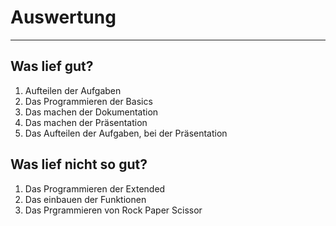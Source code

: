 # Auswertung 

<hr>

## Was lief  gut?

 1. Aufteilen der Aufgaben
 2. Das Programmieren der Basics
 3. Das machen der Dokumentation
 4. Das machen der Präsentation
 5. Das Aufteilen der Aufgaben, bei der Präsentation


## Was lief nicht so gut? 

 1. Das Programmieren der Extended
 2. Das einbauen der Funktionen
 3. Das Prgrammieren von Rock Paper Scissor
